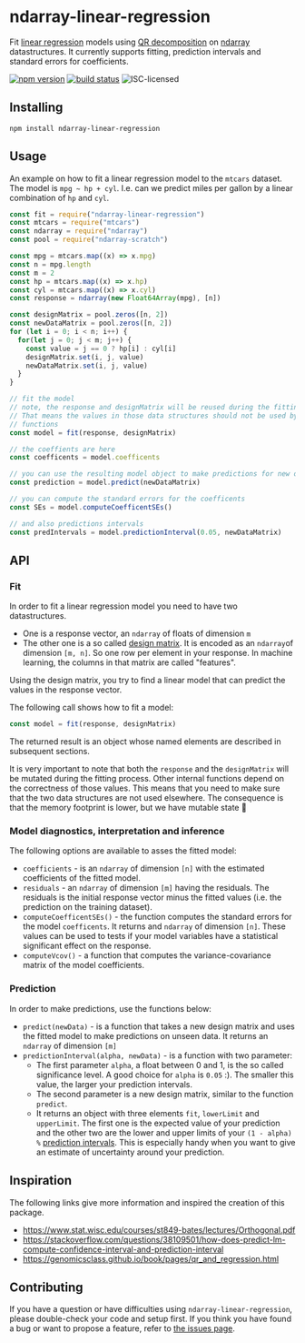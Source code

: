 # ndarray-linear-regression

Fit [linear regression](https://en.wikipedia.org/wiki/Linear_regression) models using [QR decomposition](https://en.wikipedia.org/wiki/QR_decomposition) on [ndarray](https://github.com/scijs/ndarray) datastructures. It currently supports fitting, prediction intervals and standard errors for coefficients.

[![npm version](https://img.shields.io/npm/v/ndarray-linear-regression.svg)](https://www.npmjs.com/package/ndarray-linear-regression)
[![build status](https://img.shields.io/travis/dirkschumacher/ndarray-linear-regression.svg)](https://travis-ci.org/dirkschumacher/ndarray-linear-regression)
![ISC-licensed](https://img.shields.io/github/license/dirkschumacher/ndarray-linear-regression.svg)

## Installing

```shell
npm install ndarray-linear-regression
```

## Usage

An example on how to fit a linear regression model to the `mtcars` dataset.
The model is `mpg ~ hp + cyl`. I.e. can we predict miles per gallon by a linear combination of `hp` and `cyl`.

```js
const fit = require("ndarray-linear-regression")
const mtcars = require("mtcars")
const ndarray = require("ndarray")
const pool = require("ndarray-scratch")

const mpg = mtcars.map((x) => x.mpg)
const n = mpg.length
const m = 2
const hp = mtcars.map((x) => x.hp)
const cyl = mtcars.map((x) => x.cyl)
const response = ndarray(new Float64Array(mpg), [n])

const designMatrix = pool.zeros([n, 2])
const newDataMatrix = pool.zeros([n, 2])
for (let i = 0; i < n; i++) {
  for(let j = 0; j < m; j++) {
    const value = j == 0 ? hp[i] : cyl[i]
    designMatrix.set(i, j, value)
    newDataMatrix.set(i, j, value)
  }
}

// fit the model
// note, the response and designMatrix will be reused during the fitting process
// That means the values in those data structures should not be used by any other
// functions
const model = fit(response, designMatrix)

// the coeffients are here
const coefficents = model.coefficents

// you can use the resulting model object to make predictions for new data
const prediction = model.predict(newDataMatrix)

// you can compute the standard errors for the coefficents
const SEs = model.computeCoefficentSEs()

// and also predictions intervals
const predIntervals = model.predictionInterval(0.05, newDataMatrix)
```

## API

### Fit

In order to fit a linear regression model you need to have two datastructures.

* One is a response vector, an `ndarray` of floats of dimension `m`
* The other one is a so called [design matrix](https://en.wikipedia.org/wiki/Design_matrix). It is encoded as an `ndarray`of
  dimension `[m, n]`. So one row per element in your response. In machine learning,
  the columns in that matrix are called "features".

Using the design matrix, you try to find a linear model that can predict the values in the response vector.

The following call shows how to fit a model:

```js
const model = fit(response, designMatrix)
```

The returned result is an object whose named elements are described in subsequent sections.

It is very important to note that both the `response` and the `designMatrix` will
be mutated during the fitting process. Other internal functions depend on the
correctness of those values. This means that you need to make sure that the two
data structures are not used elsewhere. The consequence is that the memory footprint is lower, but we have mutable state 🙈


### Model diagnostics, interpretation and inference

The following options are available to asses the fitted model:

* `coefficients` - is an `ndarray` of dimension `[n]` with the estimated coefficients of the fitted model.
* `residuals` - an `ndarray` of dimension `[m]` having the residuals. The residuals is the initial response vector minus the fitted values (i.e. the prediction on the training dataset).
* `computeCoefficentSEs()` - the function computes the standard errors for the model `coefficents`. It returns and `ndarray` of dimension `[n]`. These values can be used to tests if your model variables have a statistical significant effect on the response.
* `computeVcov()` - a function that computes the variance-covariance matrix of the model coefficients.

### Prediction

In order to make predictions, use the functions below:

* `predict(newData)` - is a function that takes a new design matrix and uses the fitted model to make predictions on unseen data. It returns an `ndarray` of dimension `[m]`
* `predictionInterval(alpha, newData)` - is a function with two parameter:
    * The first parameter `alpha`, a float between 0 and 1, is the so called significance level. A good choice for `alpha` is `0.05` :). The smaller this value, the larger your prediction intervals.
    * The second parameter is a new design matrix, similar to the function `predict`.
    * It returns an object with three elements `fit`, `lowerLimit` and `upperLimit`. The first one is the expected value of your prediction and the other two are the lower and upper limits of your `(1 - alpha) %` [prediction intervals](https://robjhyndman.com/hyndsight/intervals/). This is especially handy when you want to give an estimate of uncertainty around your prediction.

## Inspiration

The following links give more information and inspired the creation of this package. 

* https://www.stat.wisc.edu/courses/st849-bates/lectures/Orthogonal.pdf
* https://stackoverflow.com/questions/38109501/how-does-predict-lm-compute-confidence-interval-and-prediction-interval
* https://genomicsclass.github.io/book/pages/qr_and_regression.html

## Contributing

If you have a question or have difficulties using `ndarray-linear-regression`, please double-check your code and setup first. If you think you have found a bug or want to propose a feature, refer to [the issues page](https://github.com/dirkschumacher/ndarray-linear-regression/issues).

